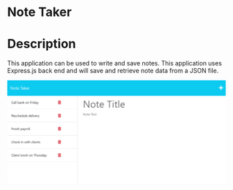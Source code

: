 # Note Taker

# Description
This application can be used to write and save notes. This application uses Express.js back end and will save and retrieve note data from a JSON file.

![image 1](assets/images/11-express-homework-demo-01.png)
